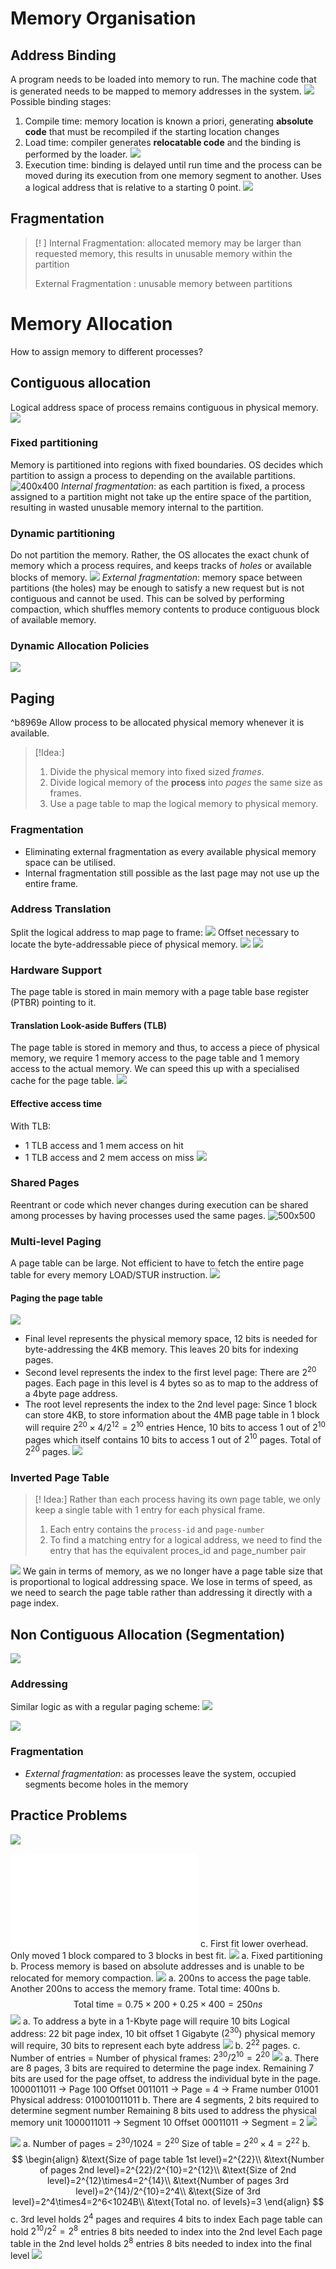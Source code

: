 # Memory Organisation
## Address Binding
A program needs to be loaded into memory to run. The machine code that is generated needs to be mapped to memory addresses in the system.
![](https://i.imgur.com/zbwjCpb.png)
Possible binding stages:
1. Compile time: memory location is known a priori, generating **absolute code** that must be recompiled if the starting location changes
2. Load time: compiler generates **relocatable code** and the binding is performed by the loader.
	![](https://i.imgur.com/48kWnKH.png)
3. Execution time: binding is delayed until run time and the process can be moved during its execution from one memory segment to another. Uses a logical address that is relative to a starting 0 point.
![](https://i.imgur.com/RAMNzgU.png)
## Fragmentation
>[! ]
>Internal Fragmentation: allocated memory may be larger than requested memory, this results in unusable memory within the partition
>
>External Fragmentation : unusable memory between partitions
# Memory Allocation
How to assign memory to different processes?
## Contiguous allocation
Logical address space of process remains contiguous in physical memory.
![](https://i.imgur.com/ZKxu4vz.png)
### Fixed partitioning
Memory is partitioned into regions with fixed boundaries. OS decides which partition to assign a process to depending on the available partitions. 
![400x400](https://i.imgur.com/8l3OiKG.png)
*Internal fragmentation*: as each partition is fixed, a process assigned to a partition might not take up the entire space of the partition, resulting in wasted unusable memory internal to the partition. 
### Dynamic partitioning
Do not partition the memory. Rather, the OS allocates the exact chunk of memory which a process requires, and keeps tracks of *holes* or available blocks of memory.
![](https://i.imgur.com/vEdUH9c.png)
*External fragmentation*: memory space between partitions (the holes) may be enough to satisfy a new request but is not contiguous and cannot be used. This can be solved by performing compaction, which shuffles memory contents to produce contiguous block of available memory.
### Dynamic Allocation Policies
![](https://i.imgur.com/QYCVh9D.png)
## Paging
^b8969e
Allow process to be allocated physical memory whenever it is available. 
> [!Idea:]
> 1. Divide the physical memory into fixed sized *frames*.
> 2. Divide logical memory of the **process** into *pages* the same size as frames.
> 3. Use a page table to map the logical memory to physical memory.
### Fragmentation
- Eliminating external fragmentation as every available physical memory space can be utilised. 
- Internal fragmentation still possible as the last page may not use up the entire frame.
### Address Translation
Split the logical address to map page to frame:
![](https://i.imgur.com/3pFbZJN.png)
Offset necessary to locate the byte-addressable piece of physical memory.
![](https://i.imgur.com/QPaWk69.png)
![](https://i.imgur.com/zOHdEXK.png)
### Hardware Support
The page table is stored in main memory with a page table base register (PTBR) pointing to it.
#### Translation Look-aside Buffers (TLB)
The page table is stored in memory and thus, to access a piece of physical memory, we require 1 memory access to the page table and 1 memory access to the actual memory. We can speed this up with a specialised cache for the page table.
![](https://i.imgur.com/YdHgJgB.png)
#### Effective access time
With TLB:
- 1 TLB access and 1 mem access on hit
- 1 TLB access and 2 mem access on miss
![](https://i.imgur.com/C0yZp2Q.png)
### Shared Pages
Reentrant or code which never changes during execution can be shared among processes by having processes used the same pages.
![500x500](https://i.imgur.com/A6xWe1W.png)
### Multi-level Paging
A page table can be large. Not efficient to have to fetch the entire page table for every memory LOAD/STUR instruction.
![](https://i.imgur.com/7pH5hvu.png)
#### Paging the page table
![](https://i.imgur.com/Xllezzl.png)
- Final level represents the physical memory space, 12 bits is needed for byte-addressing the 4KB memory. This leaves 20 bits for indexing pages.
- Second level represents the index to the first level page: There are $2^{20}$ pages. Each page in this level is 4 bytes so as to map to the address of a 4byte page address.  
- The root level represents the index to the 2nd level page: Since 1 block can store 4KB, to store information about the 4MB page table in 1 block will require $2^{20}\times4/2^{12}=2^{10}$ entries
Hence, 10 bits to access 1 out of $2^{10}$ pages which itself contains 10 bits to access 1 out of $2^{10}$ pages. Total of $2^{20}$ pages.
![](https://i.imgur.com/dhOBFTt.png)
### Inverted Page Table
> [! Idea:]
> Rather than each process having its own page table, we only keep a single table with 1 entry for each physical frame.
> 1. Each entry contains the `process-id` and `page-number` 
> 2. To find a matching entry for a logical address, we need to find the entry that has the equivalent proces_id and page_number pair

![](https://i.imgur.com/1syY6Pr.png)
We gain in terms of memory, as we no longer have a page table size that is proportional to logical addressing space. We lose in terms of speed, as we need to search the page table rather than addressing it directly with a page index.
## Non Contiguous Allocation (Segmentation)
![](https://i.imgur.com/r7Z4FUg.png)
### Addressing
Similar logic as with a regular paging scheme:
![](https://i.imgur.com/eTJ6naG.png)

![](https://i.imgur.com/KECm1QL.png)
### Fragmentation
- *External fragmentation*: as processes leave the system, occupied segments become holes in the memory
## Practice Problems
![](https://i.imgur.com/YwvOJ6S.png)

![600](Pics/Memory%20Organisation%202022-10-10%2023.41.06.excalidraw.md)
c. First fit lower overhead. Only moved 1 block compared to 3 blocks in best fit.
![](https://i.imgur.com/mv4UR97.png)
a. Fixed partitioning
b. Process memory is based on absolute addresses and is unable to be relocated for memory compaction. 
![](https://i.imgur.com/exWOYRb.png)
a. 200ns to access the page table. Another 200ns to access the memory frame. Total time: 400ns
b. $$\text{Total time}=0.75\times200+0.25\times400=250ns$$
![](https://i.imgur.com/2Wu9M80.png)
a.
To address a byte in a 1-Kbyte page will require 10 bits
Logical address: 22 bit page index, 10 bit offset
1 Gigabyte ($2^{30}$) physical memory will require, 30 bits to represent each byte address
![](https://i.imgur.com/bD0lkow.png)
b.
$2^{22}$ pages.
c.
Number of entries = Number of physical frames: $2^{30}/2^{10}=2^{20}$
![](https://i.imgur.com/zciAu6J.png)
a.
There are 8 pages, 3 bits are required to determine the page index.
Remaining 7 bits are used for the page offset, to address the individual byte in the page.
1000011011 -> Page 100 Offset 0011011 -> Page = 4 -> Frame number 01001
Physical address: $010010011011$
b.
There are 4 segments, 2 bits required to determine segment number
Remaining 8 bits used to address the physical memory unit
1000011011 -> Segment 10 Offset 00011011 -> Segment = 2
![](https://i.imgur.com/873Y5nz.png)

![](https://i.imgur.com/M0XVmUz.png)
a.
Number of pages = $2^{30}/1024=2^{20}$
Size of table = $2^{20}\times4=2^{22}$
b.
$$
\begin{align}
&\text{Size of page table 1st level}=2^{22}\\
&\text{Number of pages 2nd level}=2^{22}/2^{10}=2^{12}\\
&\text{Size of 2nd level}=2^{12}\times4=2^{14}\\
&\text{Number of pages 3rd level}=2^{14}/2^{10}=2^4\\
&\text{Size of 3rd level}=2^4\times4=2^6<1024B\\
&\text{Total no. of levels}=3
\end{align}
$$
c.
3rd level holds $2^4$ pages and requires 4 bits to index
Each page table can hold $2^{10}/2^2=2^8$ entries
8 bits needed to index into the 2nd level
Each page table in the 2nd level holds $2^8$ entries
8 bits needed to index into the final level
![](https://i.imgur.com/tIVXHKn.png)